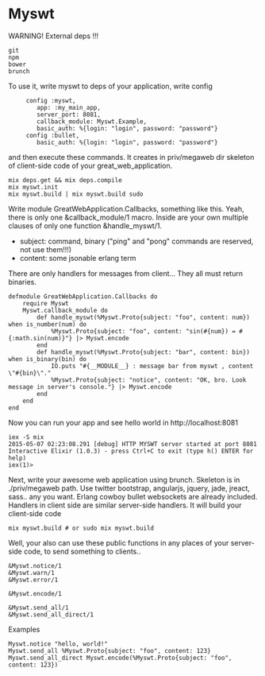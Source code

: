 Myswt
=====

WARNING! External deps !!!
```
git
npm
bower
brunch
```

To use it, write myswt to deps of your application, write config
```
     config :myswt, 
     	app: :my_main_app,
     	server_port: 8081,
     	callback_module: Myswt.Example,
     	basic_auth: %{login: "login", password: "password"}
     config :bullet,
		basic_auth: %{login: "login", password: "password"}
```

and then execute these commands. It creates in priv/megaweb dir skeleton of client-side code of your great_web_application.
```
mix deps.get && mix deps.compile
mix myswt.init
mix myswt.build | mix myswt.build sudo
```

Write module GreatWebApplication.Callbacks, something like this. Yeah, there is only one &callback_module/1 macro. Inside are your own multiple clauses of only one function &handle_myswt/1. 

- subject: command, binary ("ping" and "pong" commands are reserved, not use them!!!)
- content: some jsonable erlang term

There are only handlers for messages from client... They all must return binaries.
```
defmodule GreatWebApplication.Callbacks do
	require Myswt
	Myswt.callback_module do
		def handle_myswt(%Myswt.Proto{subject: "foo", content: num}) when is_number(num) do
			%Myswt.Proto{subject: "foo", content: "sin(#{num}) = #{:math.sin(num)}"} |> Myswt.encode
		end
		def handle_myswt(%Myswt.Proto{subject: "bar", content: bin}) when is_binary(bin) do
			IO.puts "#{__MODULE__} : message bar from myswt , content \"#{bin}\"."
			%Myswt.Proto{subject: "notice", content: "OK, bro. Look message in server's console."} |> Myswt.encode
		end
	end
end
```

Now you can run your app and see hello world in http://localhost:8081
```
iex -S mix
2015-05-07 02:23:08.291 [debug] HTTP MYSWT server started at port 8081
Interactive Elixir (1.0.3) - press Ctrl+C to exit (type h() ENTER for help)
iex(1)>
```

Next, write your awesome web application using brunch. Skeleton is in ./priv/megaweb path. Use twitter bootstrap, angularjs, jquery, jade, jreact, sass.. any you want. Erlang cowboy bullet websockets are already included. Handlers in client side are similar server-side handlers. It will build your client-side code
```
mix myswt.build # or sudo mix myswt.build
```

Well, your also can use these public functions in any places of your server-side code, to send something to clients..
```
&Myswt.notice/1
&Myswt.warn/1
&Myswt.error/1

&Myswt.encode/1

&Myswt.send_all/1
&Myswt.send_all_direct/1
```

Examples
```
Myswt.notice "hello, world!"
Myswt.send_all %Myswt.Proto{subject: "foo", content: 123}
Myswt.send_all_direct Myswt.encode(%Myswt.Proto{subject: "foo", content: 123})
```